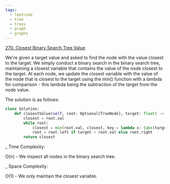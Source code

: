 ```yaml
---
tags:
  - leetcode
  - tree
  - trees
  - graph
  - graphs
---
```


<a href="https://leetcode.com/problems/closest-binary-search-tree-value/">
270. Closest Binary Search Tree Value</a>

We're given a target value and asked to find the node with the value closest to
the target. We simply conduct a binary search in the binary search tree,
maintaining a closest variable that contains the value of the node closest to
the target. At each node, we update the closest variable with the value of the
node that is closest to the target using the min() function with a lambda for
comparison - this lambda being the subtraction of the target from the node
value.

The solution is as follows:

```python
class Solution:
    def closestValue(self, root: Optional[TreeNode], target: float) -> int:
        closest = root.val
        while root:
            closest = min(root.val, closest, key = lambda x: (abs(target - x), x))
            root = root.left if target < root.val else root.right
        return closest
```

\_ Time Complexity:

O(n) - We inspect all nodes in the binary search tree.

\_ Space Complexity:

O(1) - We only maintain the closest variable.
